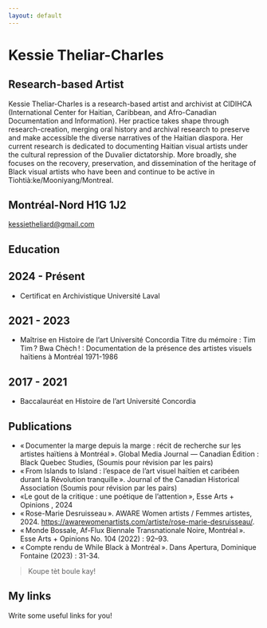 ```yaml
---
layout: default
---
```


# Kessie Theliar-Charles

## Research-based Artist

Kessie Theliar-Charles is a research-based artist and archivist at CIDIHCA (International Center for Haitian, Caribbean, and Afro-Canadian Documentation and Information). Her practice takes shape through research-creation, merging oral history and archival research to preserve and make accessible the diverse narratives of the Haitian diaspora. Her current research is dedicated to documenting Haitian visual artists under the cultural repression of the Duvalier dictatorship. More broadly, she focuses on the recovery, preservation, and dissemination of the heritage of Black visual artists who have been and continue to be active in Tiohtià:ke/Mooniyang/Montreal.

## Montréal-Nord H1G 1J2 

kessietheliard@gmail.com


## Education

## 2024 - Présent 
- Certificat en Archivistique Université Laval
## 2021 - 2023 
- Maîtrise en Histoire de l’art Université Concordia
Titre du mémoire : Tim Tim ? Bwa Chèch ! : Documentation de la présence des artistes visuels haïtiens à Montréal 1971-1986
## 2017 - 2021 
- Baccalauréat en Histoire de l’art Université Concordia 


## Publications

- « Documenter la marge depuis la marge : récit de recherche sur les artistes haïtiens à Montréal ». Global Media Journal — Canadian Édition : Black Quebec Studies, (Soumis pour révision par les pairs)
- « From Islands to Island : l’espace de l’art visuel haïtien et caribéen durant la Révolution tranquille ». Journal of the Canadian Historical Association (Soumis pour révision par les pairs)
- «Le gout de la critique : une poétique de l’attention », Esse Arts + Opinions , 2024
- « Rose-Marie Desruisseau ». AWARE Women artists / Femmes artistes, 2024. https://awarewomenartists.com/artiste/rose-marie-desruisseau/.
- « Monde Bossale, Af-Flux Biennale Transnationale Noire, Montréal ». Esse Arts + Opinions No. 104 (2022) : 92–93.
- « Compte rendu de While Black à Montréal ». Dans Apertura, Dominique Fontaine (2023) : 31-34.


> Koupe tèt boule kay!

## My links

Write some useful links for you!
